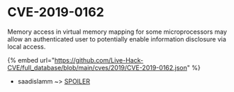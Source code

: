 # CVE-2019-0162

Memory access in virtual memory mapping for some microprocessors may allow an authenticated user to potentially enable information disclosure via local access.

{% embed url="https://github.com/Live-Hack-CVE/full_database/blob/main/cves/2019/CVE-2019-0162.json" %}


* saadislamm ~> [SPOILER](https://zeste.alice-snow.ru/2019/database/cve-2019-0162/spoiler-saadislamm)
